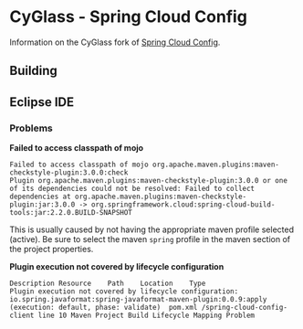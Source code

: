 # CyGlass - Spring Cloud Config

Information on the CyGlass fork of [Spring Cloud Config](https://github.com/spring-cloud/spring-cloud-config). 

## Building


## Eclipse IDE



### Problems

**Failed to access classpath of mojo**
```
Failed to access classpath of mojo org.apache.maven.plugins:maven-checkstyle-plugin:3.0.0:check
Plugin org.apache.maven.plugins:maven-checkstyle-plugin:3.0.0 or one of its dependencies could not be resolved: Failed to collect dependencies at org.apache.maven.plugins:maven-checkstyle-plugin:jar:3.0.0 -> org.springframework.cloud:spring-cloud-build-tools:jar:2.2.0.BUILD-SNAPSHOT

```
This is usually caused by not having the appropriate maven profile selected (active). Be sure to select the maven `spring` profile in the maven section of the project properties. 


**Plugin execution not covered by lifecycle configuration**
```
Description	Resource	Path	Location	Type
Plugin execution not covered by lifecycle configuration: io.spring.javaformat:spring-javaformat-maven-plugin:0.0.9:apply (execution: default, phase: validate)	pom.xml	/spring-cloud-config-client	line 10	Maven Project Build Lifecycle Mapping Problem
```
